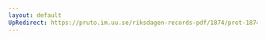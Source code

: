 ```yaml
---
layout: default
UpRedirect: https://pruto.im.uu.se/riksdagen-records-pdf/1874/prot-1874--ak--214/prot-1874--ak--214_007.pdf
---
```

